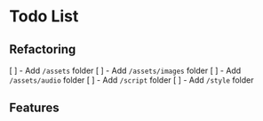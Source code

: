 # Todo List

## Refactoring

[ ] - Add `/assets` folder
[ ] - Add `/assets/images` folder
[ ] - Add `/assets/audio` folder
[ ] - Add `/script` folder
[ ] - Add `/style` folder

## Features
